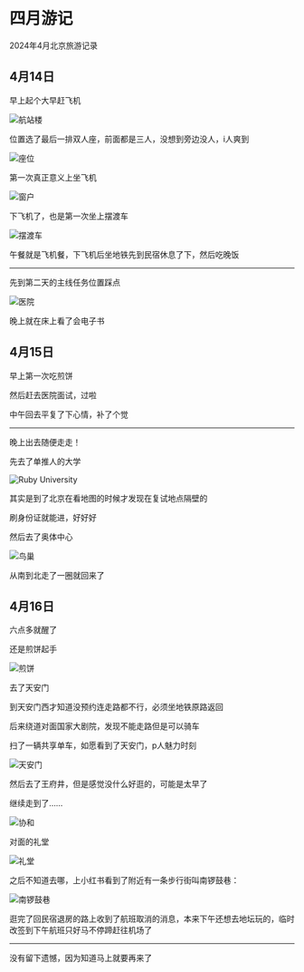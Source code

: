 # 四月游记

2024年4月北京旅游记录

## 4月14日

早上起个大早赶飞机

![航站楼](img/20240414-083912.webp)

位置选了最后一排双人座，前面都是三人，没想到旁边没人，i人爽到

![座位](img/20240414-084144.webp)

第一次真正意义上坐飞机

![窗户](img/20240414-103359.webp)

下飞机了，也是第一次坐上摆渡车

![摆渡车](img/20240414-124935.webp)

午餐就是飞机餐，下飞机后坐地铁先到民宿休息了下，然后吃晚饭

---

先到第二天的主线任务位置踩点

![医院](img/20240414-184933.webp)

晚上就在床上看了会电子书

## 4月15日

早上第一次吃煎饼

然后赶去医院面试，过啦

中午回去平复了下心情，补了个觉

---

晚上出去随便走走！

先去了单推人的大学

![Ruby University](img/20240415-190719.webp)

其实是到了北京在看地图的时候才发现在复试地点隔壁的

刷身份证就能进，好好好

然后去了奥体中心

![鸟巢](img/20240415-205529.webp)

从南到北走了一圈就回来了

## 4月16日

六点多就醒了

还是煎饼起手

![煎饼](img/20240416-065204.webp)

去了天安门

到天安门西才知道没预约连走路都不行，必须坐地铁原路返回

后来绕道对面国家大剧院，发现不能走路但是可以骑车

扫了一辆共享单车，如愿看到了天安门，p人魅力时刻

![天安门](img/20240416-084721.webp)

然后去了王府井，但是感觉没什么好逛的，可能是太早了

继续走到了……

![协和](img/20240416-090835.webp)

对面的礼堂

![礼堂](img/20240416-090912.webp)

之后不知道去哪，上小红书看到了附近有一条步行街叫南锣鼓巷：

![南锣鼓巷](img/20240416-093939.webp)

逛完了回民宿退房的路上收到了航班取消的消息，本来下午还想去地坛玩的，临时改签到下午航班只好马不停蹄赶往机场了

---

没有留下遗憾，因为知道马上就要再来了
